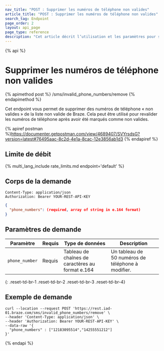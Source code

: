 ```yaml
---
nav_title: "POST : Supprimer les numéros de téléphone non valides"
article_title: "POST : Supprimer les numéros de téléphone non valides"
search_tag: Endpoint
page_order: 2
layout: api_page
page_type: reference
description: "Cet article décrit l’utilisation et les paramètres pour se servir de l’endpoint Braze Récupérer une liste des numéros de téléphone non valides."
---
```

{% api %}
# Supprimer les numéros de téléphone non valides
{% apimethod post %}
/sms/invalid_phone_numbers/remove
{% endapimethod %}

Cet endpoint vous permet de supprimer des numéros de téléphone « non valides » de la liste non valide de Braze. Cela peut être utilisé pour revalider les numéros de téléphone après avoir été marqués comme non valides.

{% apiref postman %}https://documenter.getpostman.com/view/4689407/SVYrsdsG?version=latest#76495aac-8c2d-4e1a-8cac-12e3856ab1d3 {% endapiref %}

## Limite de débit

{% multi_lang_include rate_limits.md endpoint='default' %}

## Corps de la demande

```
Content-Type: application/json
Authorization: Bearer YOUR-REST-API-KEY
```

```json
{
  "phone_numbers": (required, array of string in e.164 format)
}
```

## Paramètres de demande

| Paramètre | Requis | Type de données | Description |
| ----------|-----------| ---------|------ |
| `phone_number` | Requis | Tableau de chaînes de caractères au format e.164 | Un tableau de 50 numéros de téléphone à modifier. |
{: .reset-td-br-1 .reset-td-br-2 .reset-td-br-3  .reset-td-br-4}

## Exemple de demande

```
curl --location --request POST 'https://rest.iad-01.braze.com/sms/invalid_phone_numbers/remove' \
--header 'Content-Type: application/json' \
--header 'Authorization: Bearer YOUR-REST-API-KEY' \
--data-raw '{
  "phone_numbers" : ["12183095514","14255551212"]
}'
```

{% endapi %}
